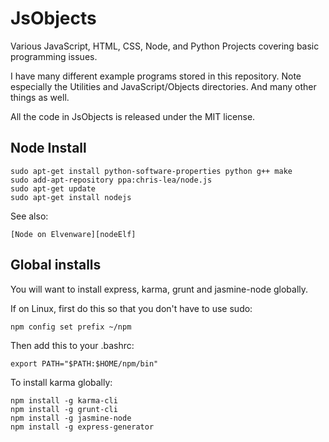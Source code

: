 JsObjects
========

Various JavaScript, HTML, CSS, Node, and Python Projects covering 
basic programming issues.

I have many different example programs stored in this 
repository. Note especially the Utilities and JavaScript/Objects
directories. And many other things as well.

All the code in JsObjects is released under the MIT license. 

## Node Install

	sudo apt-get install python-software-properties python g++ make
	sudo add-apt-repository ppa:chris-lea/node.js
	sudo apt-get update
	sudo apt-get install nodejs
	
See also:

	[Node on Elvenware][nodeElf]
	
[nodeElf]:http://www.elvenware.com/charlie/development/web/JavaScript/NodeJs.html#node


## Global installs

You will want to install express, karma, grunt and jasmine-node globally.

If on Linux, first do this so that you don't have to use sudo:

	npm config set prefix ~/npm
	
Then add this to your .bashrc:

	export PATH="$PATH:$HOME/npm/bin"
	
To install karma globally:

	npm install -g karma-cli
	npm install -g grunt-cli
	npm install -g jasmine-node
	npm install -g express-generator
